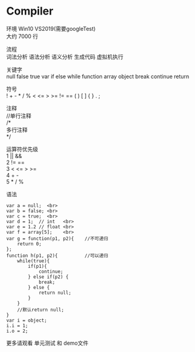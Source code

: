 # Compiler
 
环境 Win10 VS2019(需要googleTest) <br>
大约 7000 行<br>



流程  <br>
词法分析 语法分析 语义分析 生成代码 虚拟机执行<br>

关键字 <br>
null  false  true  var  if  else  while  function  array  object  break  continue  return  <br>

符号  <br>
!   +   -   *   /   %   <   <=   >   >=   !=   ==   ( )   [ ]   { }   .   ;  <br>

注释        <br>
//单行注释  <br>
/*           <br>
    多行注释 <br>
*/            <br>

运算符优先级 <br>
1 || && <br>
2 != == <br>
3 < <= > >= <br>
4 + - <br>
5 * / % <br>

语法
```
var a = null;  <br>
var b = false; <br>
var c = true;  <br>
var d = 1;  // int   <br>
var e = 1.2 // float <br>
var f = array[5];    <br>
var g = function(p1, p2){    //不可递归  
    return 0;                            
};                                      
function h(p1, p2){          //可以递归 
    while(true){                        
        if(p1){                          
            continue;                  
        } else if(p2) {                  
            break;                     
        } else {                        
            return null;                
        }
    }                                    
    //默认return null;                  
}                                     
var i = object;                          
i.i = 1;                                
i.o = 2;                                 
```
更多请观看 单元测试 和 demo文件

